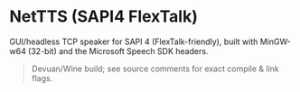 # NetTTS (SAPI4 FlexTalk)

GUI/headless TCP speaker for SAPI 4 (FlexTalk-friendly), built with MinGW-w64 (32-bit) and the Microsoft Speech SDK headers.

> Devuan/Wine build; see source comments for exact compile & link flags.
